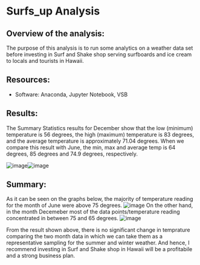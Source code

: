 # Surfs_up Analysis

## Overview of the analysis: 
The purpose of this analysis is to run some analytics on a weather data set before investing in Surf and Shake shop serving surfboards and ice cream to locals and tourists in Hawaii.

## Resources:
* Software: Anaconda, Jupyter Notebook, VSB

## Results:
The Summary Statistics results for December show that the low (minimum) temperature is 56 degrees, the high (maximum) temperature is 83 degrees, and the average temperature is approximately 71.04 degrees. When we compare this result with June, the min, max and average  temp is 64 degrees, 85 degrees and 74.9 degrees, respectively.

![image](https://user-images.githubusercontent.com/114262970/205809630-d19a67ff-c3d8-4d06-b528-fd732f77262d.png)![image](https://user-images.githubusercontent.com/114262970/205809677-a64ccf39-5975-43de-a5c3-5f1f61a67876.png)

## Summary:
As it can be seen on the graphs below, the majority of temperature reading for the month of June were above 75 degrees.
![image](https://user-images.githubusercontent.com/114262970/205812656-c1f83c26-c764-43be-a875-df749ae6f9f7.png)
On the other hand, in the month  Decemeber most of the data points/temperature reading  concentrated in between 75 and 65 degrees. 
![image](https://user-images.githubusercontent.com/114262970/205812603-f639ea35-038c-4d2d-88aa-95df8b316e34.png)

From the result shown above, there is no significant change in temprature comparing the two month data in which we can take them as a representative sampling for the summer and winter weather. And hence, I recommend investing in Surf and Shake shop in Hawaii will be a profitabile and a strong business plan.
